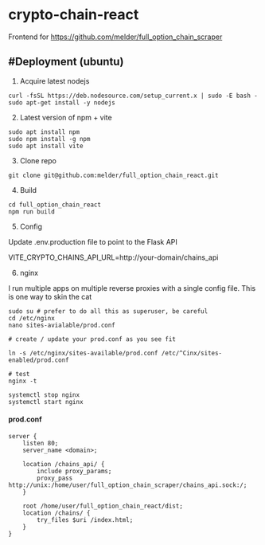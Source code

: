# crypto-chain-react

Frontend for https://github.com/melder/full_option_chain_scraper

## #Deployment (ubuntu)

1. Acquire latest nodejs

```
curl -fsSL https://deb.nodesource.com/setup_current.x | sudo -E bash -
sudo apt-get install -y nodejs
```

2. Latest version of npm + vite

```
sudo apt install npm
sudo npm install -g npm
sudo apt install vite
```

3. Clone repo

```
git clone git@github.com:melder/full_option_chain_react.git
```

4. Build

```
cd full_option_chain_react
npm run build
```

5. Config

Update .env.production file to point to the Flask API

VITE_CRYPTO_CHAINS_API_URL=http://your-domain/chains_api

6. nginx

I run multiple apps on multiple reverse proxies with a single config file. This is one way to skin the cat

```
sudo su # prefer to do all this as superuser, be careful
cd /etc/nginx
nano sites-avialable/prod.conf

# create / update your prod.conf as you see fit

ln -s /etc/nginx/sites-available/prod.conf /etc/^Cinx/sites-enabled/prod.conf

# test
nginx -t

systemctl stop nginx
systemctl start nginx
```

#### prod.conf

```
server {
    listen 80;
    server_name <domain>;

    location /chains_api/ {
        include proxy_params;
        proxy_pass http://unix:/home/user/full_option_chain_scraper/chains_api.sock:/;
    }

    root /home/user/full_option_chain_react/dist;
    location /chains/ {
        try_files $uri /index.html;
    }
}
```
